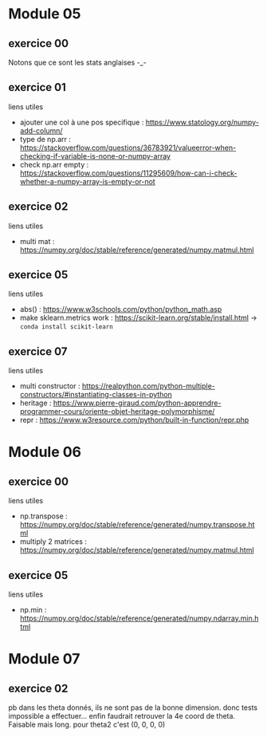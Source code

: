 # Module 05
## exercice 00
Notons que ce sont les stats anglaises -_-

## exercice 01
liens utiles
* ajouter une col à une pos specifique : https://www.statology.org/numpy-add-column/
* type de np.arr : https://stackoverflow.com/questions/36783921/valueerror-when-checking-if-variable-is-none-or-numpy-array
* check np.arr empty : https://stackoverflow.com/questions/11295609/how-can-i-check-whether-a-numpy-array-is-empty-or-not

## exercice 02
liens utiles
* multi mat : https://numpy.org/doc/stable/reference/generated/numpy.matmul.html

## exercice 05
liens utiles
* abs() : https://www.w3schools.com/python/python_math.asp
* make sklearn.metrics work : https://scikit-learn.org/stable/install.html
-> `conda install scikit-learn`

## exercice 07
liens utiles
* multi constructor : https://realpython.com/python-multiple-constructors/#instantiating-classes-in-python
* heritage : https://www.pierre-giraud.com/python-apprendre-programmer-cours/oriente-objet-heritage-polymorphisme/
* repr : https://www.w3resource.com/python/built-in-function/repr.php

# Module 06
## exercice 00
liens utiles
* np.transpose : https://numpy.org/doc/stable/reference/generated/numpy.transpose.html
* multiply 2 matrices : https://numpy.org/doc/stable/reference/generated/numpy.matmul.html

## exercice 05
liens utiles
* np.min : https://numpy.org/doc/stable/reference/generated/numpy.ndarray.min.html

# Module 07
## exercice 02
pb dans les theta donnés, ils ne sont pas de la bonne dimension.
donc tests impossible a effectuer...
enfin faudrait retrouver la 4e coord de theta. Faisable mais long.
pour theta2 c'est (0, 0, 0, 0)

